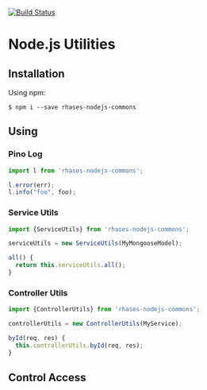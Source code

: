 [![Build Status](https://travis-ci.org/rhases/rhases-nodejs-commons.svg?branch=develop)](https://travis-ci.org/rhases/rhases-nodejs-commons)

# Node.js Utilities

## Installation

Using npm:
```shell
$ npm i --save rhases-nodejs-commons
```

## Using

### Pino Log

```js
import l from 'rhases-nodejs-commons';

l.error(err);
l.info("foo", foo);
```
### Service Utils

```js
import {ServiceUtils} from 'rhases-nodejs-commons';

serviceUtils = new ServiceUtils(MyMongooseModel);

all() {
  return this.serviceUtils.all();
}
```
### Controller Utils

```js
import {ControllerUtils} from 'rhases-nodejs-commons';

controllerUtils = new ControllerUtils(MyService);

byId(req, res) {
  this.controllerUtils.byId(req, res);
}
```

## Control Access
